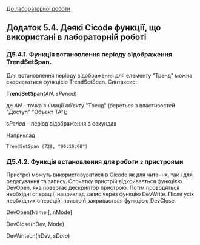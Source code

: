 [До лабораторної роботи](labcitect.md)

## Додаток 5.4. Деякі Cicode функції, що використані в лабораторній роботі  

### Д5.4.1. Функція встановлення періоду відображення  TrendSetSpan.

Для встановлення періоду відображення для елементу "Тренд" можна скористатися функцією TrendSetSpan. Синтаксис: 

**TrendSetSpan**(*AN,* *sPeriod*)

де *AN* – точка анімації об’єкту "Тренд" (береться з властивостей "Доступ" "Объект ТА");

*sPeriod* – період відображення в секундах

Наприклад

```
TrendSetSpan (729, "00:10:00")
```



### Д5.4.2. Функція встановлення для роботи з пристроями

Пристрої можуть використовуватися в Cicode як для читання, так і для редагування та запису. Спочатку пристрій відкривається функцією DevOpen, яка повертає дескриптор пристрою. Потім проводяться необхідні операції, наприклад запис через функцію DevWrite. Після усіх необхідних операцій, пристрій закривається функцією DevClose. 

DevOpen(Name [, nMode]

DevClose(hDev, Mode)

DevWriteLn(hDev, *sData*)

 